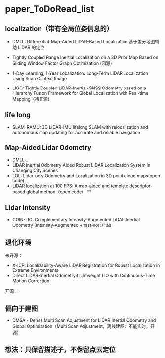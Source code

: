 # paper_ToDoRead_list

## localization（带有全局位姿信息的）

- DMLL: Differential-Map-Aided LiDAR-Based Localization:基于差分地图辅助 LiDAR 的定位

- Tightly Coupled Range Inertial Localization on a 3D Prior Map Based on Sliding Window Factor Graph Optimization (闭源)

- 1-Day Learning, 1-Year Localization: Long-Term LiDAR Localization Using Scan Context Image

- LIGO: Tightly Coupled LiDAR-Inertial-GNSS Odometry based on a Hierarchy Fusion Framework for Global Localization with Real-time Mapping（待开源）

## life long

- SLAM-RAMU: 3D LiDAR-IMU lifelong SLAM with relocalization and autonomous map updating for accurate and reliable navigation



## Map-Aided Lidar Odometry
- DMLL:...
- LiDAR Inertial Odometry Aided Robust LiDAR Localization System in Changing City Scenes
- LOL: Lidar-only Odometry and Localization in 3D point cloud maps(open code)
- LiDAR localization at 100 FPS: A map-aided and template descriptor-based global method（open code） **


## Lidar Intensity

- COIN-LIO: Complementary Intensity-Augmented LiDAR Inertial Odometry (Intensity-Augmented + fast-lio)(开源)

## 退化环境

未开源：
- X-ICP: Localizability-Aware LiDAR Registration for Robust Localization in Extreme Environments
- Direct LiDAR-Inertial Odometry:Lightweight LIO with Continuous-Time Motion Correction

开源：

## 偏向于建图
- DMSA - Dense Multi Scan Adjustment for LiDAR Inertial Odometry and Global Optimization（Multi Scan Adjustment，离线建图，不能实时，开源）



## 想法：只保留描述子，不保留点云定位
